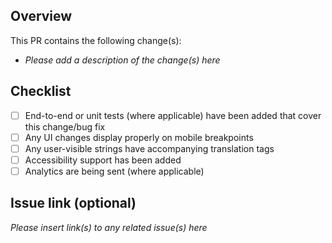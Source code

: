 ## Overview

This PR contains the following change(s):

- _Please add a description of the change(s) here_

## Checklist

- [ ] End-to-end or unit tests (where applicable) have been added that cover this change/bug fix
- [ ] Any UI changes display properly on mobile breakpoints
- [ ] Any user-visible strings have accompanying translation tags
- [ ] Accessibility support has been added
- [ ] Analytics are being sent (where applicable)

## Issue link (optional)

_Please insert link(s) to any related issue(s) here_
